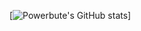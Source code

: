 [![Powerbute's GitHub stats](https://github-readme-stats.vercel.app/api?username=paisendevmc&show_icons=true&theme=merko)]

